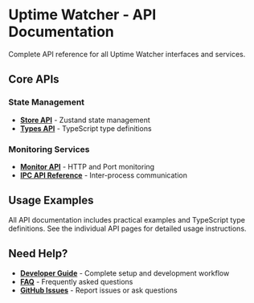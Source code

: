 # Uptime Watcher - API Documentation

Complete API reference for all Uptime Watcher interfaces and services.

## Core APIs

### State Management

- **[Store API](store-api/)** - Zustand state management
- **[Types API](types-api/)** - TypeScript type definitions

### Monitoring Services  

- **[Monitor API](monitor-api/)** - HTTP and Port monitoring
- **[IPC API Reference](../guides/IPC-API-Reference)** - Inter-process communication

## Usage Examples

All API documentation includes practical examples and TypeScript type definitions. See the individual API pages for detailed usage instructions.

## Need Help?

- **[Developer Guide](../guides/Developer-Guide)** - Complete setup and development workflow
- **[FAQ](../guides/FAQ)** - Frequently asked questions
- **[GitHub Issues](https://github.com/Nick2bad4u/Uptime-Watcher/issues)** - Report issues or ask questions
